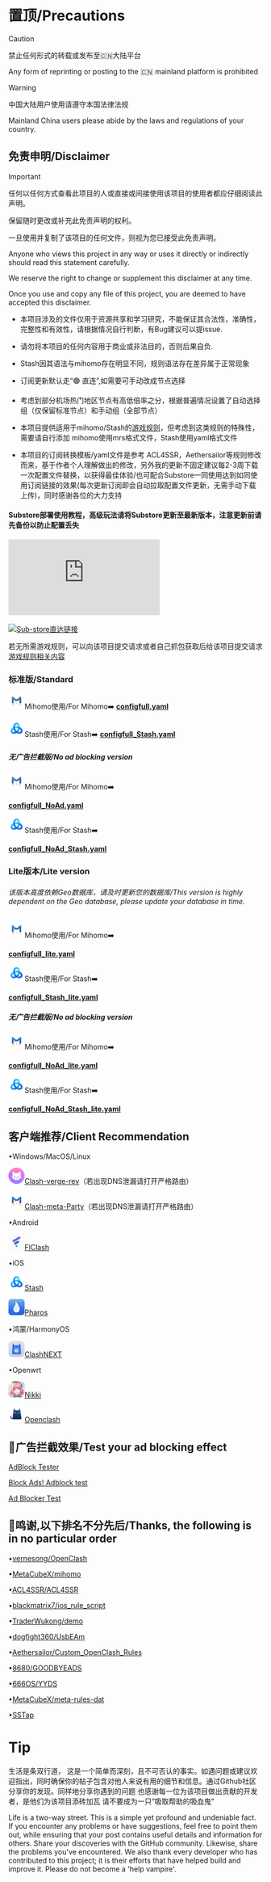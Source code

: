 # 置顶/Precautions

> [!Caution]
> 禁止任何形式的转载或发布至🇨🇳大陆平台
>
> Any form of reprinting or posting to the 🇨🇳 mainland platform is prohibited

> [!WARNING]
> 中国大陆用户使用请遵守本国法律法规
>
> Mainland China users please abide by the laws and regulations of your country.

## 免责申明/Disclaimer

> [!IMPORTANT]
> 任何以任何方式查看此项目的人或直接或间接使用该项目的使用者都应仔细阅读此声明。
>
> 保留随时更改或补充此免责声明的权利。
>
> 一旦使用并复制了该项目的任何文件，则视为您已接受此免责声明。
>
> Anyone who views this project in any way or uses it directly or indirectly should read this statement carefully.
>
> We reserve the right to change or supplement this disclaimer at any time.
>
> Once you use and copy any file of this project, you are deemed to have accepted this disclaimer.

- 本项目涉及的文件仅用于资源共享和学习研究，不能保证其合法性，准确性，完整性和有效性，请根据情况自行判断，有Bug建议可以提issue.

- 请勿将本项目的任何内容用于商业或非法目的，否则后果自负.

- Stash因其语法与mihomo存在明显不同，规则语法存在差异属于正常现象

- 订阅更新默认走“🟢 直连”,如需要可手动改成节点选择

- 考虑到部分机场热门地区节点有高低倍率之分，根据普遍情况设置了自动选择组（仅保留标准节点）和手动组（全部节点）

- 本项目提供适用于mihomo/Stash的[游戏规则](https://github.com/Lanlan13-14/Rules/tree/main/rules%2FGame)，但考虑到这类规则的特殊性，需要请自行添加
mihomo使用mrs格式文件，Stash使用yaml格式文件

- 本项目的订阅转换模板/yaml文件是参考 ACL4SSR，Aethersailor等规则修改而来，基于作者个人理解做出的修改，另外我的更新不固定建议每2-3周下载一次配置文件替换，以获得最佳体验/也可配合Substore一同使用达到如同使用订阅链接的效果(每次更新订阅即会自动拉取配置文件更新，无需手动下载上传)，同时感谢各位的大力支持

#### Substore部署使用教程，高级玩法请将Substore更新至最新版本，注意更新前请先备份以防止配置丢失
[![Sub-store结合教程](https://github.com/Lanlan13-14/Rules/blob/main/Others/Substore.md)](https://raw.githubusercontent.com/Lanlan13-14/Icon-for-webui/refs/heads/main/sub-store-mini.png)

[![Sub-store直达链接](https://github.com/sub-store-org/Sub-Store)](https://raw.githubusercontent.com/Lanlan13-14/Icon-for-webui/refs/heads/main/sub-store-mini.png)

若无所需游戏规则，可以向该项目提交请求或者自己抓包获取后给该项目提交请求
[游戏规则相关内容](https://github.com/FQrabbit/SSTap-Rule)

### 标准版/Standard

[![Mihomo](https://raw.githubusercontent.com/Lanlan13-14/Icon-for-webui/refs/heads/main/mihomo-mini.png)](https://raw.githubusercontent.com/Lanlan13-14/Rules/refs/heads/main/configfull.yaml)Mihomo使用/For Mihomo➡️
**[configfull.yaml](https://raw.githubusercontent.com/Lanlan13-14/Rules/refs/heads/main/configfull.yaml)**

[![Stash](https://raw.githubusercontent.com/Lanlan13-14/Icon-for-webui/refs/heads/main/stash-mini.png)](https://raw.githubusercontent.com/Lanlan13-14/Rules/refs/heads/main/configfull_Stash.yaml)Stash使用/For Stash➡️
**[configfull_Stash.yaml](https://raw.githubusercontent.com/Lanlan13-14/Rules/refs/heads/main/configfull_Stash.yaml)**

##### 无广告拦截版/No ad blocking version

[![Mihomo](https://raw.githubusercontent.com/Lanlan13-14/Icon-for-webui/refs/heads/main/mihomo-mini.png)](https://raw.githubusercontent.com/Lanlan13-14/Rules/refs/heads/main/configfull_NoAd.yaml)Mihomo使用/For Mihomo➡️

**[configfull_NoAd.yaml](https://raw.githubusercontent.com/Lanlan13-14/Rules/refs/heads/main/configfull_NoAd.yaml)**

[![Stash](https://raw.githubusercontent.com/Lanlan13-14/Icon-for-webui/refs/heads/main/stash-mini.png)](https://raw.githubusercontent.com/Lanlan13-14/Rules/refs/heads/main/configfull_NoAd_Stash.yaml)Stash使用/For Stash➡️

**[configfull_NoAd_Stash.yaml](https://raw.githubusercontent.com/Lanlan13-14/Rules/refs/heads/main/configfull_NoAd_Stash.yaml)**

### Lite版本/Lite version
###### 该版本高度依赖Geo数据库，请及时更新您的数据库/This version is highly dependent on the Geo database, please update your database in time.

[![Mihomo](https://raw.githubusercontent.com/Lanlan13-14/Icon-for-webui/refs/heads/main/mihomo-mini.png)](https://raw.githubusercontent.com/Lanlan13-14/Rules/refs/heads/main/configfull_lite.yaml)Mihomo使用/For Mihomo➡️

**[configfull_lite.yaml](https://raw.githubusercontent.com/Lanlan13-14/Rules/refs/heads/main/configfull_lite.yaml)**

[![Stash](https://raw.githubusercontent.com/Lanlan13-14/Icon-for-webui/refs/heads/main/stash-mini.png)](https://raw.githubusercontent.com/Lanlan13-14/Rules/refs/heads/main/configfull_Stash_lite.yaml)Stash使用/For Stash➡️

**[configfull_Stash_lite.yaml](https://raw.githubusercontent.com/Lanlan13-14/Rules/refs/heads/main/configfull_Stash_lite.yaml)**

##### 无广告拦截版/No ad blocking version

[![Mihomo](https://raw.githubusercontent.com/Lanlan13-14/Icon-for-webui/refs/heads/main/mihomo-mini.png)](https://raw.githubusercontent.com/Lanlan13-14/Rules/refs/heads/main/configfull_NoAd_lite.yaml)Mihomo使用/For Mihomo➡️

**[configfull_NoAd_lite.yaml](https://raw.githubusercontent.com/Lanlan13-14/Rules/refs/heads/main/configfull_NoAd_lite.yaml)**

[![Stash](https://raw.githubusercontent.com/Lanlan13-14/Icon-for-webui/refs/heads/main/stash-mini.png)](https://raw.githubusercontent.com/Lanlan13-14/Rules/refs/heads/main/configfull_NoAd_Stash_lite.yaml)Stash使用/For Stash➡️

**[configfull_NoAd_Stash_lite.yaml](https://raw.githubusercontent.com/Lanlan13-14/Rules/refs/heads/main/configfull_NoAd_Stash_lite.yaml)**

## 客户端推荐/Client Recommendation
•Windows/MacOS/Linux

[![Clash-verge-rev](https://raw.githubusercontent.com/Lanlan13-14/Icon-for-webui/refs/heads/main/clash-verge-rev-mini.png)](https://github.com/clash-verge-rev/clash-verge-rev)[Clash-verge-rev](https://github.com/clash-verge-rev/clash-verge-rev)（若出现DNS泄漏请打开严格路由）


[![Mihomo](https://raw.githubusercontent.com/Lanlan13-14/Icon-for-webui/refs/heads/main/mihomo-mini.png)](https://github.com/xishang0128/clash-meta-party)[Clash-meta-Party](https://github.com/xishang0128/clash-meta-party)（若出现DNS泄漏请打开严格路由）


•Android

[![Flclash](https://raw.githubusercontent.com/Lanlan13-14/Icon-for-webui/refs/heads/main/flclash-mini.png)](https://github.com/chen08209/FlClash)[FlClash](https://github.com/chen08209/FlClash)


•iOS

[![Stash](https://raw.githubusercontent.com/Lanlan13-14/Icon-for-webui/refs/heads/main/stash-mini.png)](https://apps.apple.com/app/stash/id1596063349?platform=iphone&l=zh-CN)[Stash](https://apps.apple.com/app/stash/id1596063349?platform=iphone&l=zh-CN)

[![Pharos](https://raw.githubusercontent.com/Lanlan13-14/Icon-for-webui/refs/heads/main/pharos-mini.png)](https://apps.apple.com/us/app/pharos-pro/id1456610173)[Pharos](https://apps.apple.com/us/app/pharos-pro/id1456610173)

•鸿蒙/HarmonyOS

[![ClashNEXT](https://raw.githubusercontent.com/Lanlan13-14/Icon-for-webui/refs/heads/main/clash-next-mini.png)](https://github.com/xiaobaigroup/hapapp)[ClashNEXT](https://github.com/xiaobaigroup/hapapp)


•Openwrt

[![Nikki](https://raw.githubusercontent.com/Lanlan13-14/Icon-for-webui/refs/heads/main/nikki-mini.png)](https://github.com/nikkinikki-org/OpenWrt-nikki)[Nikki](https://github.com/nikkinikki-org/OpenWrt-nikki)

[![Openclash](https://raw.githubusercontent.com/Lanlan13-14/Icon-for-webui/refs/heads/main/openclash-mini.png)](https://github.com/vernesong/OpenClash)[Openclash](https://github.com/vernesong/OpenClash)

## 🚫广告拦截效果/Test your ad blocking effect

[AdBlock Tester](https://adblock-tester.com)

[Block Ads! Adblock test](https://blockads.fivefilters.org/)

[Ad Blocker Test](https://adblock.turtlecute.org/)

## 🌟鸣谢,以下排名不分先后/Thanks, the following is in no particular order

•[vernesong/OpenClash](https://github.com/vernesong/OpenClash)

•[MetaCubeX/mihomo](https://github.com/MetaCubeX/mihomo)

•[ACL4SSR/ACL4SSR](https://github.com/ACL4SSR/ACL4SSR)

•[blackmatrix7/ios_rule_script](https://github.com/blackmatrix7/ios_rule_script)

•[TraderWukong/demo](https://github.com/TraderWukong/demo)

•[dogfight360/UsbEAm](https://github.com/dogfight360/UsbEAm)

•[Aethersailor/Custom_OpenClash_Rules](https://github.com/Aethersailor/Custom_OpenClash_Rules)

•[8680/GOODBYEADS](https://github.com/8680/GOODBYEADS)

•[666OS/YYDS](https://github.com/666OS/YYDS)

•[MetaCubeX/meta-rules-dat](https://github.com/MetaCubeX/meta-rules-dat)

•[SSTap](https://github.com/FQrabbit/SSTap-Rule)


# Tip
生活是条双行道，
这是一个简单而深刻，且不可否认的事实。如遇问题或建议欢迎指出，同时确保你的帖子包含对他人来说有用的细节和信息。通过Github社区分享你的发现。同样地分享你遇到的问题
也感谢每一位为该项目做出贡献的开发者，是他们为该项目添砖加瓦
请不要成为一只“吸取帮助的吸血鬼”

Life is a two-way street.
This is a simple yet profound and undeniable fact. If you encounter any problems or have suggestions, feel free to point them out, while ensuring that your post contains useful details and information for others. Share your discoveries with the GitHub community. Likewise, share the problems you've encountered.
We also thank every developer who has contributed to this project; it is their efforts that have helped build and improve it.
Please do not become a 'help vampire'.
